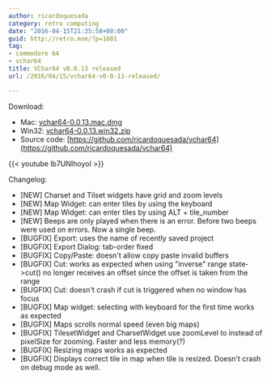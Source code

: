 ```yaml
---
author: ricardoquesada
category: retro computing
date: "2016-04-15T21:35:58+00:00"
guid: http://retro.moe/?p=1601
tag:
- commodore 64
- vchar64
title: VChar64 v0.0.13 released
url: /2016/04/15/vchar64-v0-0-13-released/

---
```


Download:

- Mac: [vchar64-0.0.13.mac.dmg](https://github.com/ricardoquesada/vchar64/releases/download/0.0.13/vchar64-0.0.13.mac.dmg)
- Win32: [vchar64-0.0.13.win32.zip](https://github.com/ricardoquesada/vchar64/releases/download/0.0.13/vchar64-0.0.13.win32.zip)
- Source code: [https://github.com/ricardoquesada/vchar64](https://github.com/ricardoquesada/vchar64)

{{< youtube lb7UNIhoyoI >}}

Changelog:

- [NEW] Charset and Tilset widgets have grid and zoom levels
- [NEW] Map Widget: can enter tiles by using the keyboard
- [NEW] Map Widget: can enter tiles by using ALT + tile\_number
- [NEW] Beeps are only played when there is an error. Before two beeps were used
  on errors. Now a single beep.
- [BUGFIX] Export: uses the name of recently saved project
- [BUGFIX] Export Dialog: tab-order fixed
- [BUGFIX] Copy/Paste: doesn't allow copy paste invalid buffers
- [BUGFIX] Cut: works as expected when using "inverse" range state->cut() no
  longer receives an offset since the offset is taken from the range
- [BUGFIX] Cut: doesn't crash if cut is triggered when no window has focus
- [BUGFIX] Map widget: selecting with keyboard for the first time works as
  expected
- [BUGFIX] Maps scrolls normal speed (even big maps)
- [BUGFIX] TilesetWidget and CharsetWidget use zoomLevel to instead of pixelSize
  for zooming. Faster and less memory(?)
- [BUGFIX] Resizing maps works as expected
- [BUGFIX] Displays correct tile in map when tile is resized. Doesn't crash on
  debug mode as well.
